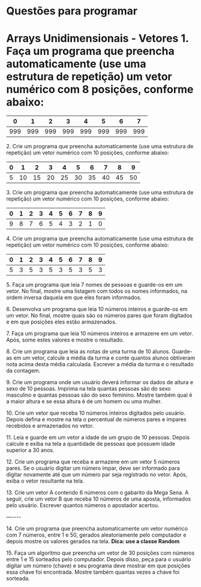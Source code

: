 # Questões para programar

# Arrays Unidimensionais \- Vetores  1\. Faça um programa que preencha automaticamente (use uma estrutura de repetição) um vetor numérico com 8 posições, conforme abaixo:

| 0 | 1 | 2 | 3 | 4 | 5 | 6 | 7 |
| :---: | :---: | :---: | :---: | :---: | :---: | :---: | :---: |
| 999 | 999 | 999 | 999 | 999 | 999 | 999 | 999 |

   
2\. Crie um programa que preencha automaticamente (use uma estrutura de repetição) um vetor numérico com 10 posições, conforme abaixo:

| 0 | 1 | 2 | 3 | 4 | 5 | 6 | 7 | 8 | 9 |
| :---: | :---: | :---: | :---: | :---: | :---: | :---: | :---: | :---: | :---: |
| 5 | 10 | 15 | 20 | 25 | 30 | 35 | 40 | 45 | 50 |

   
3\. Crie um programa que preencha automaticamente (use uma estrutura de repetição) um vetor numérico com 10 posições, conforme abaixo:

| 0 | 1 | 2 | 3 | 4 | 5 | 6 | 7 | 8 | 9 |
| :---: | :---: | :---: | :---: | :---: | :---: | :---: | :---: | :---: | :---: |
| 9 | 8 | 7 | 6 | 5 | 4 | 3 | 2 | 1 | 0 |

   
4\. Crie um programa que preencha automaticamente (use uma estrutura de repetição) um vetor numérico com 10 posições, conforme abaixo:

| 0 | 1 | 2 | 3 | 4 | 5 | 6 | 7 | 8 | 9 |
| :---: | :---: | :---: | :---: | :---: | :---: | :---: | :---: | :---: | :---: |
| 5 | 3 | 5 | 3 | 5 | 3 | 5 | 3 | 5 | 3 |

   
5\. Faça um programa que leia 7 nomes de pessoas e guarde-os em um vetor. No final, mostre uma listagem com todos os nomes informados, na ordem inversa daquela em que eles foram informados.

6\. Desenvolva um programa que leia 10 números inteiros e guarde-os em um vetor. No final, mostre quais são os números pares que foram digitados e em que posições eles estão armazenados.

7\. Faça um programa que leia 10 números inteiros e armazene em um vetor. Após, some estes valores e mostre o resultado.

8\. Crie um programa que leia as notas de uma turma de 10 alunos. Guarde-as em um vetor, calcule a média da turma e conte quantos alunos obtiveram nota acima desta média calculada. Escrever a média da turma e o resultado da contagem. 

9\. Crie um programa onde um usuário deverá informar os dados de altura e sexo de 10 pessoas. Imprima na tela quantas pessoas são do sexo masculino e quantas pessoas são do sexo feminino. Mostre também qual é a maior altura e se essa altura é de um homem ou uma mulher.	

10\. Crie um vetor que receba 10 números inteiros digitados pelo usuário. Depois defina e mostre na tela o percentual de números pares e ímpares recebidos e armazenados no vetor.

11\. Leia e guarde em um vetor a idade de um grupo de 10 pessoas. Depois calcule e exiba na tela a quantidade de pessoas que possuem idade superior a 30 anos.

12\. Crie um programa que receba e armazene em um vetor 5 números pares. Se o usuário digitar um número ímpar, deve ser informado para digitar novamente até que um número par seja registrado no vetor. Após, exiba o vetor resultante na tela.

13\. Crie um vetor A contendo 6 números com o gabarito da Mega Sena. A seguir, crie um vetor B que receba 10 números de uma aposta, informados pelo usuário. Escrever quantos números o apostador acertou.

—----

14\. Crie um programa que preencha automaticamente um vetor numérico com 7 números, entre 1 e 50, gerados aleatoriamente pelo computador e depois mostre os valores gerados na tela. **Dica: use a classe Random**

15\. Faça um algoritmo que preencha um vetor de 30 posições com números entre 1 e 15 sorteados pelo computador. Depois disso, peça para o usuário digitar um número (chave) e seu programa deve mostrar em que posições essa chave foi encontrada. Mostre também quantas vezes a chave foi sorteada.

